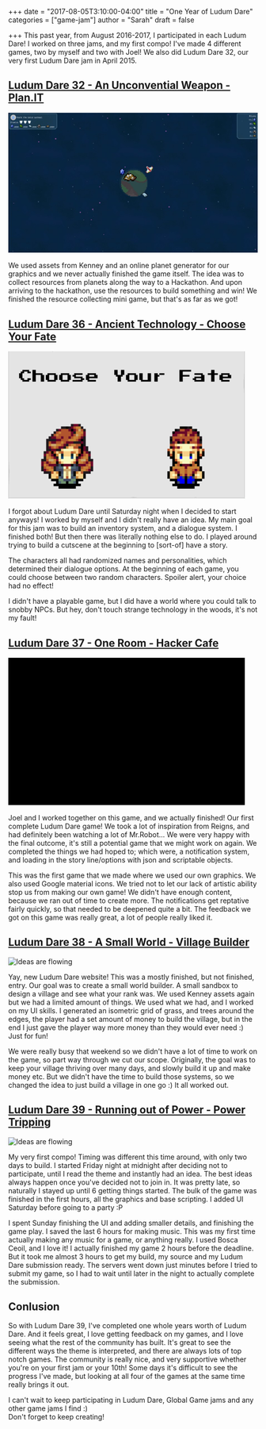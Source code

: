 +++
date = "2017-08-05T3:10:00-04:00"
title = "One Year of Ludum Dare"
categories = ["game-jam"]
author = "Sarah"
draft = false

+++
This past year, from August 2016-2017, I participated in each Ludum Dare! I worked on three jams, and my first compo! I've made 4 different games, two by myself and two with Joel! We also did Ludum Dare 32, our very first Ludum Dare jam in April 2015. 

<!--more-->

## [Ludum Dare 32 - An Unconvential Weapon - Plan.IT](http://ludumdare.com/compo/ludum-dare-32/?action=preview&uid=51130)

<img alt="Ideas are flowing" src="/images/blog/one-year-of-ludum-dare/LD32.jpg"> 

We used assets from Kenney and an online planet generator for our graphics and we never actually finished the game itself. The idea was to collect resources from planets along the way to a Hackathon. And upon arriving to the hackathon, use the resources to build something and win! We finished the resource collecting mini game, but that's as far as we got!

## [Ludum Dare 36 - Ancient Technology - Choose Your Fate](http://ludumdare.com/compo/ludum-dare-36/?action=preview&uid=113517)

<img alt="Ideas are flowing" src="/images/blog/one-year-of-ludum-dare/LD36.gif"> 

I forgot about Ludum Dare until Saturday night when I decided to start anyways! I worked by myself and I didn't really have an idea. My main goal for this jam was to build an inventory system, and a dialogue system. I finished both! But then there was literally nothing else to do. I played around trying to build a cutscene at the beginning to [sort-of] have a story. 

The characters all had randomized names and personalities, which determined their dialogue options. At the beginning of each game, you could choose between two random characters. Spoiler alert, your choice had no effect! 

I didn't have a playable game, but I did have a world where you could talk to snobby NPCs. But hey, don't touch strange technology in the woods, it's not my fault!

## [Ludum Dare 37 - One Room - Hacker Cafe](http://ludumdare.com/compo/ludum-dare-37/?action=preview&uid=113517)

<img alt="Ideas are flowing" src="/images/blog/one-year-of-ludum-dare/LD37.gif"> 

Joel and I worked together on this game, and we actually finished! Our first complete Ludum Dare game! We took a lot of inspiration from Reigns, and had definitely been watching a lot of Mr.Robot... We were very happy with the final outcome, it's still a potential game that we might work on again. We completed the things we had hoped to; which were, a notification system, and loading in the story line/options with json and scriptable objects.

This was the first game that we made where we used our own graphics. We also used Google material icons. We tried not to let our lack of artistic ability stop us from making our own game! We didn't have enough content, because we ran out of time to create more. The notifications get reptative fairly quickly, so that needed to be deepened quite a bit. The feedback we got on this game was really great, a lot of people really liked it. 

## [Ludum Dare 38 - A Small World - Village Builder](https://ldjam.com/events/ludum-dare/38/the-tiny-village)

<img alt="Ideas are flowing" src="/images/blog/one-year-of-ludum-dare/LD38.gif"> 

Yay, new Ludum Dare website! This was a mostly finished, but not finished, entry. Our goal was to create a small world builder. A small sandbox to design a village and see what your rank was. We used Kenney assets again but we had a limited amount of things. We used what we had, and I worked on my UI skills. I generated an isometric grid of grass, and trees around the edges, the player had a set amount of money to build the village, but in the end I just gave the player way more money than they would ever need :) Just for fun!

We were really busy that weekend so we didn't have a lot of time to work on the game, so part way through we cut our scope. Originally, the goal was to keep your village thriving over many days, and slowly build it up and make money etc. But we didn't have the time to build those systems, so we changed the idea to just build a village in one go :) It all worked out.

## [Ludum Dare 39 - Running out of Power - Power Tripping](https://ldjam.com/events/ludum-dare/39/power-tripping-keeping-it-cool)

<img alt="Ideas are flowing" src="/images/blog/one-year-of-ludum-dare/LD39.gif"> 

My very first compo! Timing was different this time around, with only two days to build. I started Friday night at midnight after deciding not to participate, until I read the theme and instantly had an idea. The best ideas always happen once you've decided not to join in. It was pretty late, so naturally I stayed up until 6 getting things started. The bulk of the game was finished in the first hours, all the graphics and base scripting. I added UI Saturday before going to a party :P 

I spent Sunday finishing the UI and adding smaller details, and finishing the game play. I saved the last 6 hours for making music. This was my first time actually making any music for a game, or anything really. I used Bosca Ceoil, and I love it! I actually finished my game 2 hours before the deadline. But it took me almost 3 hours to get my build, my source and my Ludum Dare submission ready. The servers went down just minutes before I tried to submit my game, so I had to wait until later in the night to actually complete the submission.

## Conlusion
So with Ludum Dare 39, I've completed one whole years worth of Ludum Dare. And it feels great, I love getting feedback on my games, and I love seeing what the rest of the community has built. It's great to see the different ways the theme is interpreted, and there are always lots of top notch games. The community is really nice, and very supportive whether you're on your first jam or your 10th! Some days it's difficult to see the progress I've made, but looking at all four of the games at the same time really brings it out.

I can't wait to keep participating in Ludum Dare, Global Game jams and any other game jams I find :)  
Don't forget to keep creating!